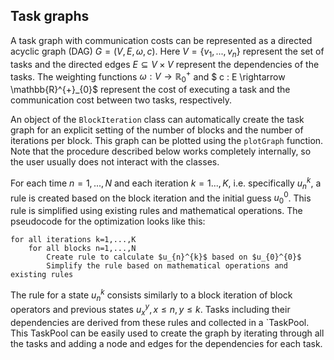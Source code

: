 ## Task graphs

A task graph with communication costs can be represented as a directed acyclic graph (DAG) $G=(V,E,\omega, c)$. 
Here $V = \{v_1, ..., v_n\}$ represent the set of tasks and the directed edges $E \subseteq V \times V$ represent the 
dependencies of the tasks. The weighting functions $\omega : V \rightarrow \mathbb{R}^{+}_{0}$ and $ c : E \rightarrow 
\mathbb{R}^{+}_{0}$ represent the cost of executing a task and the communication cost between two tasks, respectively.

An object of the `BlockIteration` class can automatically create the task graph for an explicit setting of the number
of blocks and the number of iterations per block. This graph can be plotted using the `plotGraph` function. Note that
the procedure described below works completely internally, so the user usually does not interact with the classes. 
 
For each time $n=1,...,N$ and each iteration $k=1...,K$, i.e. specifically $u_{n}^{k}$, a rule is created based on the 
block iteration and the initial guess $u_0^0$. This rule is simplified using existing rules and mathematical operations.
The pseudocode for the optimization looks like this:


```
for all iterations k=1,...,K 
    for all blocks n=1,...,N
        Create rule to calculate $u_{n}^{k}$ based on $u_{0}^{0}$
        Simplify the rule based on mathematical operations and existing rules
```

The rule for a state $u_{n}^{k}$ consists similarly to a block iteration of block operators and previous states 
$u_{x}^{y}, x \leq n, y \leq k$. Tasks including their dependencies are derived from these rules and collected in a
`TaskPool. This TaskPool can be easily used to create the graph by iterating through all the tasks and adding a node 
and edges for the dependencies for each task.
